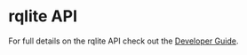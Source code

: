 # rqlite API

For full details on the rqlite API check out the [Developer Guide](https://rqlite.io/docs/api/).
